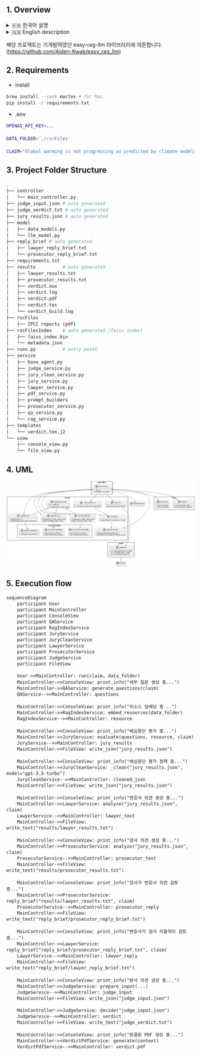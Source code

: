 ## 1. Overview
<details>
<summary>🇰🇷 한국어 설명</summary>
> 본 프로그램은 법정(Court)을 모방해 사용자 입력(기후 변화에 대한 주장)을 판단하고 최종 판결문을 Latex 형식으로 뽑아 PDF를 생성한다.

기후변화에 대한 논의는 과학·정책·사회 전반에 걸쳐 매우 복잡하게 얽혀 있다. 지구 온난화 현상을 효과적으로 완화하기 위해서는 국가 간, 세대 간, 산업계·학계·시민사회가 모두 동의하는 정책적 합의가 필수적이다. 그러나 현장에서 제기되는 다양한 주장과 반론들은 전문성이 요구되고, 일반인들이 이를 종합적으로 이해하기란 사실상 쉽지 않다. 그 결과, 기후변화 이슈에 직면한 개인이나 공동체는 정보 과부하에 빠지거나, 검증되지 않은 주장에 오히려 회의감을 느끼는 도전적 상황에 놓이곤 한다.

예컨대, 다음과 같은 주장을 살펴보자.

> “지구 온난화는 기후 모델이 예측한 만큼 진행되지 않고 있다. 이는 식물의 광합성이 예상보다 더 많은 CO₂를 흡수하고 있기 때문이다. 기후 변화는 거짓말이다.”

이와 같은 주장은
1. 과학적 근거의 복잡성 (여러 기후 모델과 관측치의 해석 차이)
2. 데이터 해석의 편향 가능성 (특정 연구결과만 강조)
3. 일반 독자의 정보 접근성 한계를 모두 동시에 내포하고 있다.

필자는 기후변화 정보의 복잡성과 일반 대중의 접근성 한계를 동시에 해결하기 위해, 본 연구에서는 다음과 같은 RAG 기반 LLM 에이전트 시스템을 제안·구축한다.
> 1. 법정 모방(Court Simulation) 인터페이스
> - 사용자 질문을 “원고(주장) 제기 → 배심원(데이터) 평가, 질문 확장 → 변호·검사(찬반 논리) 변론 → 판사(요약·결론)”의 절차로 순차 처리
> 2. IPCC 보고서 전 체계 인용 및 검색
> - 과거 제1차 보고서부터 최신 보고서, 특별 보고서(e.g. Global Warming of 1.5°C)까지 pdf 전 내용을 메타데이터와 함께 색인한다.
> - RAG(Retrieval-Augmented Generation) 기법으로 사용자의 질의 의도에 맞는 문단·수치·인용문을 찾아 프롬프트에 제공한다.
> 3. 최종적으로 잘못된 정보와 과장·왜곡된 해석을 판별할 수 있는 평가지표(Accuracy, Misleading, Overgeneralization, Unsupported, Inaccurate) 체계를 제안한다.
</details>

<details>
<summary>🇬🇧 English description</summary>

> This program simulates a court to evaluate user input (claims about climate change) and generate a final verdict in LaTeX format as a PDF.

Discussions around climate change are deeply intertwined across scientific, policy, and social domains. To effectively mitigate global warming, policy consensus among nations, generations, industries, academia, and civil society is essential. However, the diverse claims and counterarguments that arise in the field require specialist knowledge, making it practically impossible for the general public to fully understand them. As a result, individuals or communities facing climate change issues may experience information overload or become skeptical of unverified claims, placing them in a challenging situation.

For example, consider the following claim:

> “Global warming is not proceeding as predicted by climate models. This is because plants are absorbing more CO₂ through photosynthesis than expected. Climate change is a hoax.”

Such a claim encompasses all of the following at once:
1. The complexity of scientific evidence (differences in interpretation among various climate models and observations)  
2. Potential bias in data interpretation (emphasizing specific research findings)  
3. Accessibility limits for general readers  

To address both the complexity of climate information and the accessibility challenge for the general public, this study proposes and builds the following RAG-based LLM agent system.  
> 1. Court Simulation Interface  
> - Sequentially processes user queries through the steps “Plaintiff (Claim) → Jury (Data) Evaluation & Question Expansion → Defense/Prosecution (Arguments for and against) → Judge (Summary & Conclusion)”  
> 2. Comprehensive Citation & Retrieval of IPCC Reports  
> - Indexes all content from the First Assessment Report to the latest reports and special reports (e.g., *Global Warming of 1.5°C*) along with metadata.  
> - Uses Retrieval-Augmented Generation (RAG) to find paragraphs, data, and citations that match the user’s query intent and supplies them to the prompt.  
> 3. Evaluation Framework  
> - Proposes a system of metrics (Accuracy, Misleading, Overgeneralization, Unsupported, Inaccurate) to identify false information and exaggerated or distorted interpretations.  
</details>

해당 프로젝트는 기개발하였던 easy-rag-llm 라이브러리에 의존합니다. (https://github.com/Aiden-Kwak/easy_rag_llm)



## 2. Requirements
* install
```bash
brew install --cask mactex # for Mac
pip install -r requirements.txt
```

* .env
```bash
OPENAI_API_KEY=...

DATA_FOLDER='./rscFiles'

CLAIM="Global warming is not progressing as predicted by climate models. This is because plant photosynthesis is absorbing more CO₂ than expected. Climate change is a lie."
```

## 3. Project Folder Structure

```bash
.
├── controller
│   └── main_controller.py
├── judge_input.json # auto generated
├── judge_verdict.txt # auto generated
├── jury_results.json # auto generated
├── model
│   ├── data_models.py
│   └── llm_model.py
├── reply_brief # auto generated
│   ├── lawyer_reply_brief.txt
│   └── prosecutor_reply_brief.txt
├── requirements.txt
├── results          # auto generated
│   ├── lawyer_results.txt
│   ├── prosecutor_results.txt
│   ├── verdict.aux
│   ├── verdict.log
│   ├── verdict.pdf
│   ├── verdict.tex
│   └── verdict_build.log
├── rscFiles
│   ├── IPCC reports (pdf)
├── rscFilesIndex    # auto generated (faiss index)
│   ├── faiss_index.bin
│   └── metadata.json
├── runs.py          # entry point
├── service
│   ├── base_agent.py
│   ├── judge_service.py
│   ├── jury_clean_service.py
│   ├── jury_service.py
│   ├── lawyer_service.py
│   ├── pdf_service.py
│   ├── prompt_builders
│   ├── prosecutor_service.py
│   ├── qa_service.py
│   └── rag_service.py
├── templates
│   └── verdict.tex.j2
└── view
    ├── console_view.py
    └── file_view.py
```

## 4. UML
<img src="docs/llm_puml.png" width="900px">

## 5. Execution flow
```mermaid
sequenceDiagram
    participant User
    participant MainController
    participant ConsoleView
    participant QAService
    participant RagIndexService
    participant JuryService
    participant JuryCleanService
    participant LawyerService
    participant ProsecutorService
    participant JudgeService
    participant FileView

    User->>MainController: run(claim, data_folder)
    MainController->>ConsoleView: print_info("세부 질문 생성 중...")
    MainController->>QAService: generate_questions(claim)
    QAService-->>MainController: questions

    MainController->>ConsoleView: print_info("리소스 임베딩 중...")
    MainController->>RagIndexService: embed_resources(data_folder)
    RagIndexService-->>MainController: resource

    MainController->>ConsoleView: print_info("배심원단 평가 중...")
    MainController->>JuryService: evaluate(questions, resource, claim)
    JuryService-->>MainController: jury_results
    MainController->>FileView: write_json("jury_results.json")

    MainController->>ConsoleView: print_info("배심원단 평가 정제 중...")
    MainController->>JuryCleanService: _clean("jury_results.json", model="gpt-3.5-turbo")
    JuryCleanService-->>MainController: cleaned_json
    MainController->>FileView: write_json("jury_results.json")

    MainController->>ConsoleView: print_info("변호사 의견 생성 중...")
    MainController->>LawyerService: analyze("jury_results.json", claim)
    LawyerService-->>MainController: lawyer_text
    MainController->>FileView: write_text("results/lawyer_results.txt")

    MainController->>ConsoleView: print_info("검사 의견 생성 중...")
    MainController->>ProsecutorService: analyze("jury_results.json", claim)
    ProsecutorService-->>MainController: prosecutor_text
    MainController->>FileView: write_text("results/prosecutor_results.txt")

    MainController->>ConsoleView: print_info("검사가 변호사 의견 검토 중...")
    MainController->>ProsecutorService: reply_brief("results/lawyer_results.txt", claim)
    ProsecutorService-->>MainController: prosecutor_reply
    MainController->>FileView: write_text("reply_brief/prosecutor_reply_brief.txt")

    MainController->>ConsoleView: print_info("변호사가 검사 리플라이 검토 중...")
    MainController->>LawyerService: reply_brief("reply_brief/prosecutor_reply_brief.txt", claim)
    LawyerService-->>MainController: lawyer_reply
    MainController->>FileView: write_text("reply_brief/lawyer_reply_brief.txt")

    MainController->>ConsoleView: print_info("판사 의견 생성 중...")
    MainController->>JudgeService: prepare_input(...)
    JudgeService-->>MainController: judge_input
    MainController->>FileView: write_json("judge_input.json")

    MainController->>JudgeService: decide("judge_input.json")
    JudgeService-->>MainController: verdict
    MainController->>FileView: write_text("judge_verdict.txt")

    MainController->>ConsoleView: print_info("판결문 PDF 생성 중...")
    MainController->>VerdictPdfService: generate(context)
    VerdictPdfService-->>MainController: verdict.pdf

```
